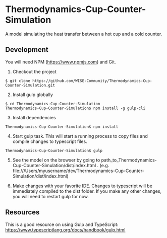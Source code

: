 # Thermodynamics-Cup-Counter-Simulation
A model simulating the heat transfer between a hot cup and a cold counter.

## Development

You will need NPM (https://www.npmjs.com) and Git.

1. Checkout the project
```
$ git clone https://github.com/WISE-Community/Thermodynamics-Cup-Counter-Simulation.git
```

2. Install gulp globally
```
$ cd Thermodynamics-Cup-Counter-Simulation
Thermodynamics-Cup-Counter-Simulation$ npm install -g gulp-cli
```

3. Install dependencies
```
Thermodynamics-Cup-Counter-Simulation$ npm install
```

4. Start gulp task. This will start a running process to copy files and compile changes to typescript files.
```
Thermodynamics-Cup-Counter-Simulation$ gulp
```

5. See the model on the browser by going to path_to_Thermodynamics-Cup-Counter-Simulation/dist/index.html . (e.g. file:///Users/myusername/dev/Thermodynamics-Cup-Counter-Simulation/dist/index.html)

6. Make changes with your favorite IDE. Changes to typescript will be immediately compiled to the dist folder. If you make any other changes, you will need to restart gulp for now.

## Resources
This is a good resource on using Gulp and TypeScript: https://www.typescriptlang.org/docs/handbook/gulp.html
